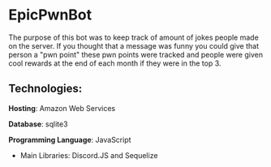 # EpicPwnBot

The purpose of this bot was to keep track of amount of jokes people made on the server.
If you thought that a message was funny you could give that person a "pwn point" these pwn points were tracked and people were
given cool rewards at the end of each month if they were in the top 3.

## Technologies:
**Hosting**: Amazon Web Services 

**Database**: sqlite3

**Programming Language**: JavaScript
 - Main Libraries: Discord.JS and Sequelize
 
